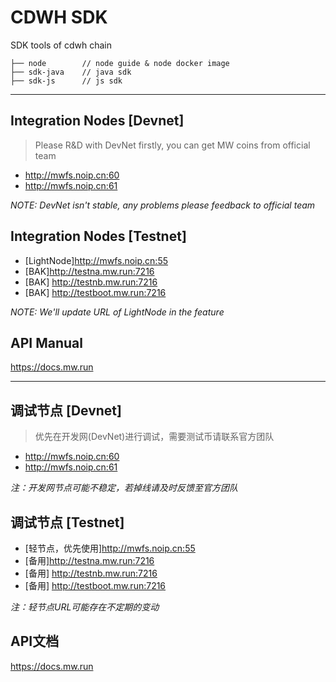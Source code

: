 # CDWH SDK
SDK tools of cdwh chain

```
├── node        // node guide & node docker image
├── sdk-java    // java sdk 
├── sdk-js      // js sdk

```

--- 

## Integration Nodes [Devnet]
> Please R&D with DevNet firstly, you can get MW coins from official team  
- http://mwfs.noip.cn:60
- http://mwfs.noip.cn:61

*NOTE: DevNet isn't stable, any problems please feedback to official team*

## Integration Nodes [Testnet]
- [LightNode]http://mwfs.noip.cn:55
- [BAK]http://testna.mw.run:7216
- [BAK] http://testnb.mw.run:7216
- [BAK] http://testboot.mw.run:7216

*NOTE: We'll update URL of LightNode in the feature*

## API Manual
https://docs.mw.run

---

## 调试节点 [Devnet]
> 优先在开发网(DevNet)进行调试，需要测试币请联系官方团队

- http://mwfs.noip.cn:60
- http://mwfs.noip.cn:61

*注：开发网节点可能不稳定，若掉线请及时反馈至官方团队*

## 调试节点 [Testnet]
- [轻节点，优先使用]http://mwfs.noip.cn:55
- [备用]http://testna.mw.run:7216
- [备用] http://testnb.mw.run:7216
- [备用] http://testboot.mw.run:7216

*注：轻节点URL可能存在不定期的变动*

## API文档
https://docs.mw.run